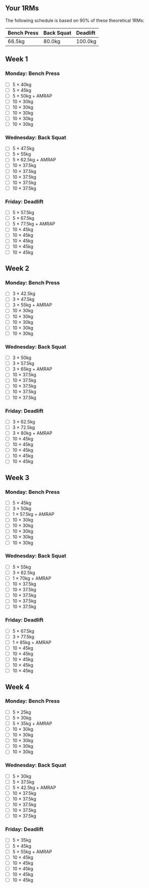 ## Your 1RMs

The following schedule is based on 90% of these theoretical 1RMs:

| Bench Press    | Back Squat     | Deadlift       |
| :------------- | :------------- | :------------- |
| 66.5kg     | 80.0kg     | 100.0kg     |

## Week 1

### Monday: Bench Press

- [ ] 5 × 40kg
- [ ] 5 × 45kg
- [ ] 5 × 50kg + AMRAP
- [ ] 10 × 30kg
- [ ] 10 × 30kg
- [ ] 10 × 30kg
- [ ] 10 × 30kg
- [ ] 10 × 30kg

### Wednesday: Back Squat

- [ ] 5 × 47.5kg
- [ ] 5 × 55kg
- [ ] 5 × 62.5kg + AMRAP
- [ ] 10 × 37.5kg
- [ ] 10 × 37.5kg
- [ ] 10 × 37.5kg
- [ ] 10 × 37.5kg
- [ ] 10 × 37.5kg

### Friday: Deadlift

- [ ] 5 × 57.5kg
- [ ] 5 × 67.5kg
- [ ] 5 × 77.5kg + AMRAP
- [ ] 10 × 45kg
- [ ] 10 × 45kg
- [ ] 10 × 45kg
- [ ] 10 × 45kg
- [ ] 10 × 45kg

## Week 2

### Monday: Bench Press

- [ ] 3 × 42.5kg
- [ ] 3 × 47.5kg
- [ ] 3 × 55kg + AMRAP
- [ ] 10 × 30kg
- [ ] 10 × 30kg
- [ ] 10 × 30kg
- [ ] 10 × 30kg
- [ ] 10 × 30kg

### Wednesday: Back Squat

- [ ] 3 × 50kg
- [ ] 3 × 57.5kg
- [ ] 3 × 65kg + AMRAP
- [ ] 10 × 37.5kg
- [ ] 10 × 37.5kg
- [ ] 10 × 37.5kg
- [ ] 10 × 37.5kg
- [ ] 10 × 37.5kg

### Friday: Deadlift

- [ ] 3 × 62.5kg
- [ ] 3 × 72.5kg
- [ ] 3 × 80kg + AMRAP
- [ ] 10 × 45kg
- [ ] 10 × 45kg
- [ ] 10 × 45kg
- [ ] 10 × 45kg
- [ ] 10 × 45kg

## Week 3

### Monday: Bench Press

- [ ] 5 × 45kg
- [ ] 3 × 50kg
- [ ] 1 × 57.5kg + AMRAP
- [ ] 10 × 30kg
- [ ] 10 × 30kg
- [ ] 10 × 30kg
- [ ] 10 × 30kg
- [ ] 10 × 30kg

### Wednesday: Back Squat

- [ ] 5 × 55kg
- [ ] 3 × 62.5kg
- [ ] 1 × 70kg + AMRAP
- [ ] 10 × 37.5kg
- [ ] 10 × 37.5kg
- [ ] 10 × 37.5kg
- [ ] 10 × 37.5kg
- [ ] 10 × 37.5kg

### Friday: Deadlift

- [ ] 5 × 67.5kg
- [ ] 3 × 77.5kg
- [ ] 1 × 85kg + AMRAP
- [ ] 10 × 45kg
- [ ] 10 × 45kg
- [ ] 10 × 45kg
- [ ] 10 × 45kg
- [ ] 10 × 45kg

## Week 4

### Monday: Bench Press

- [ ] 5 × 25kg
- [ ] 5 × 30kg
- [ ] 5 × 35kg + AMRAP
- [ ] 10 × 30kg
- [ ] 10 × 30kg
- [ ] 10 × 30kg
- [ ] 10 × 30kg
- [ ] 10 × 30kg

### Wednesday: Back Squat

- [ ] 5 × 30kg
- [ ] 5 × 37.5kg
- [ ] 5 × 42.5kg + AMRAP
- [ ] 10 × 37.5kg
- [ ] 10 × 37.5kg
- [ ] 10 × 37.5kg
- [ ] 10 × 37.5kg
- [ ] 10 × 37.5kg

### Friday: Deadlift

- [ ] 5 × 35kg
- [ ] 5 × 45kg
- [ ] 5 × 55kg + AMRAP
- [ ] 10 × 45kg
- [ ] 10 × 45kg
- [ ] 10 × 45kg
- [ ] 10 × 45kg
- [ ] 10 × 45kg
